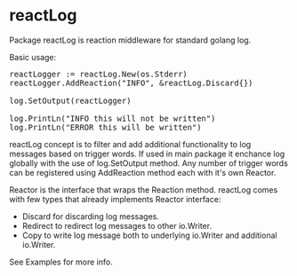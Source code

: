 # reactLog
Package reactLog is reaction middleware for standard golang log.

Basic usage:
<pre>
reactLogger := reactLog.New(os.Stderr)
reactLogger.AddReaction("INFO", &reactLog.Discard{})

log.SetOutput(reactLogger)

log.PrintLn("INFO this will not be written")
log.PrintLn("ERROR this will be written")
</pre>

reactLog concept is to filter and add additional functionality
to log messages based on trigger words.
If used in main package it enchance log globally with the use of log.SetOutput method.
Any number of trigger words can be registered using AddReaction
method each with it's own Reactor.

Reactor is the interface that wraps the Reaction method.
reactLog comes with few types that already implements Reactor interface:
* Discard for discarding log messages.
* Redirect to redirect log messages to other io.Writer.
* Copy to write log message both to underlying io.Writer and additional io.Writer.

See Examples for more info.
